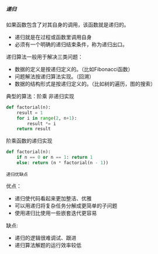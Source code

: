 ##### 递归
如果函数包含了对其自身的调用，该函数就是递归的。
* 递归就是在过程或函数里调用自身
* 必须有一个明确的递归结束条件，称为递归出口。


递归算法一般用于解决三类问题：
* 数据的定义是按递归定义的。（比如Fibonacci函数）
* 问题解法按递归算法实现。（回溯）
* 数据的结构形式是按递归定义的。（比如树的遍历，图的搜索）



典型的算法：阶乘
非递归实现
```python
def factorial(n):
    result = 1
    for i in range(2, n+1):
        result *= i
    return result

```

阶乘函数的递归实现
```python
def factorial(n):
    if n == 0 or n == 1: return 1
    else: return (n * factorial(n - 1))
```

	递归优缺点
优点：
* 递归使代码看起来更加整洁、优雅
* 可以用递归将复杂任务分解成更简单的子问题
* 使用递归比使用一些嵌套迭代更容易

缺点:
* 递归的逻辑很难调试、跟进
* 递归算法解题的运行效率较低

